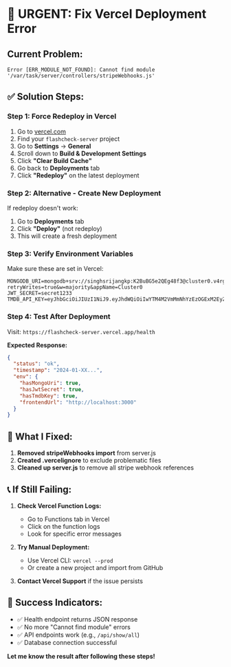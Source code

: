 # 🚨 URGENT: Fix Vercel Deployment Error

## **Current Problem:**
```
Error [ERR_MODULE_NOT_FOUND]: Cannot find module '/var/task/server/controllers/stripeWebhooks.js'
```

## **✅ Solution Steps:**

### **Step 1: Force Redeploy in Vercel**
1. Go to [vercel.com](https://vercel.com)
2. Find your `flashcheck-server` project
3. Go to **Settings** → **General**
4. Scroll down to **Build & Development Settings**
5. Click **"Clear Build Cache"**
6. Go back to **Deployments** tab
7. Click **"Redeploy"** on the latest deployment

### **Step 2: Alternative - Create New Deployment**
If redeploy doesn't work:
1. Go to **Deployments** tab
2. Click **"Deploy"** (not redeploy)
3. This will create a fresh deployment

### **Step 3: Verify Environment Variables**
Make sure these are set in Vercel:
```
MONGODB_URI=mongodb+srv://singhsrijangkp:K2BuBG5e2QEg48f3@cluster0.v4rgvgd.mongodb.net/?retryWrites=true&w=majority&appName=Cluster0
JWT_SECRET=secret1233
TMDB_API_KEY=eyJhbGciOiJIUzI1NiJ9.eyJhdWQiOiIwYTM4M2VmMmNhYzEzOGExM2EyZTM2NTZiYjkwN2Y0OSIsIm5iZiI6MTc1MzU1MjI3My40MzI5OTk4LCJzdWIiOiI2ODg1MTU5MTJiNWNhZmY5ZmE4YTY5MTkiLCJzY29wZXMiOlsiYXBpX3JlYWQiXSwidmVyc2lvbiI6MX0.RVN100TwiSCK8OChjjMUAX14G01wz0JcJXMAy5PW9ZA
```

### **Step 4: Test After Deployment**
Visit: `https://flashcheck-server.vercel.app/health`

**Expected Response:**
```json
{
  "status": "ok",
  "timestamp": "2024-01-XX...",
  "env": {
    "hasMongoUri": true,
    "hasJwtSecret": true,
    "hasTmdbKey": true,
    "frontendUrl": "http://localhost:3000"
  }
}
```

## **🔧 What I Fixed:**

1. **Removed stripeWebhooks import** from server.js
2. **Created .vercelignore** to exclude problematic files
3. **Cleaned up server.js** to remove all stripe webhook references

## **📞 If Still Failing:**

1. **Check Vercel Function Logs:**
   - Go to Functions tab in Vercel
   - Click on the function logs
   - Look for specific error messages

2. **Try Manual Deployment:**
   - Use Vercel CLI: `vercel --prod`
   - Or create a new project and import from GitHub

3. **Contact Vercel Support** if the issue persists

## **🎯 Success Indicators:**

- ✅ Health endpoint returns JSON response
- ✅ No more "Cannot find module" errors
- ✅ API endpoints work (e.g., `/api/show/all`)
- ✅ Database connection successful

**Let me know the result after following these steps!** 